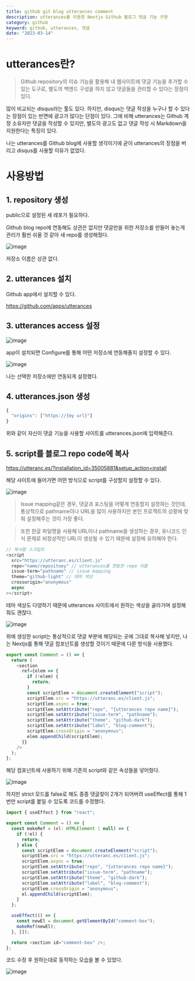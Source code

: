 ```yaml
---
title: github git blog utterances comment
description: utterances를 이용한 Nextjs Github 블로그 댓글 기능 구현
category: github
keyword: github, utterances, 댓글
date: "2023-03-14"
---
```


# utterances란?

> Github repository의 이슈 기능을 활용해 내 웹사이트에 댓글 기능을 추가할 수 있는 도구로, 별도의 백엔드 구성을 하지 않고 댓글들을 관리할 수 있다는 장점이 있다.

많이 비교되는 disqus라는 툴도 있다. 하지만, disqus는 댓글 작성을 누구나 할 수 있다는 장점이 있는 반면에 광고가 많다는 단점이 있다.
그에 비해 utterances는 Github 계정 소유자만 댓글을 작성할 수 있지만, 별도의 광고도 없고 댓글 작성 시 Markdown을 지원한다는 특징이 있다.

나는 utterances를 Github blog에 사용할 생각이기에 굳이 utterances의 장점을 버리고 disqus를 사용할 이유가 없었다.

# 사용방법

## 1. repository 생성

public으로 설정된 새 레포가 필요하다.

Github blog repo에 연동해도 상관은 없지만 댓글만을 위한 저장소를 만들어 놓는게 관리가 훨씬 쉬울 것 같아 새 repo를 생성해줬다.

![image](https://img1.daumcdn.net/thumb/R1280x0/?scode=mtistory2&fname=https%3A%2F%2Fblog.kakaocdn.net%2Fdn%2Fbq4F8z%2Fbtr34VuvScp%2FwmTQX2iIjKtMjlowowHw80%2Fimg.png)

저장소 이름은 상관 없다.

## 2. utterances 설치

Github app에서 설치할 수 있다.

https://github.com/apps/utterances

## 3. utterances access 설정

![image](https://img1.daumcdn.net/thumb/R1280x0/?scode=mtistory2&fname=https%3A%2F%2Fblog.kakaocdn.net%2Fdn%2FPS87y%2Fbtr35bYlHCH%2FhE9akcKFM7qYE6yAfvKD4k%2Fimg.png)

app이 설치되면 Configure를 통해 어떤 저장소에 연동해줄지 설정할 수 있다.

![image](https://img1.daumcdn.net/thumb/R1280x0/?scode=mtistory2&fname=https%3A%2F%2Fblog.kakaocdn.net%2Fdn%2F55bSC%2Fbtr37BBZd9Y%2FfSwpH2VCQKwXKpQkXAbO00%2Fimg.png)

나는 선택한 저장소에만 연동되게 설정했다.

## 4. utterances.json 생성

```javascript
{
  "origins": ["https://{my url}"]
}
```

위와 같이 자신이 댓글 기능을 사용할 사이트를 utterances.json에 입력해준다.

## 5. script를 블로그 repo code에 복사

https://utteranc.es/?installation_id=35005881&setup_action=install

해당 사이트에 들어가면 어떤 방식으로 script를 구성할지 설정할 수 있다.

![image](https://img1.daumcdn.net/thumb/R1280x0/?scode=mtistory2&fname=https%3A%2F%2Fblog.kakaocdn.net%2Fdn%2Fo9X4N%2Fbtr34VVyI7q%2F2PbuKqgkmKDtfogCNj7Nx0%2Fimg.png)

> Issue mapping같은 경우, 댓글과 포스팅을 어떻게 연동할지 설정하는 것인데, 통상적으로 pathname이나 URL을 많이 사용하지만 본인 프로젝트의 상황에 맞춰 설정해주는 것이 가장 좋다.

> 또한 한글 파일명을 사용해 URL이나 pathname을 생성하는 경우, 유니코드 인식 문제로 비정상적인 URL이 생성될 수 있기 때문에 설정에 유의해야 한다.

```javascript
// 복사할 스크립트
<script
  src="https://utteranc.es/client.js"
  repo="name/repositoey" // utterances를 연동한 repo 이름
  issue-term="pathname" // issue mapping
  theme="github-light" // 테마 색상
  crossorigin="anonymous"
  async
></script>
```

테마 색상도 다양하기 때문에 utterances 사이트에서 원하는 색상을 골라가며 설정해줘도 괜찮다.

![image](https://img1.daumcdn.net/thumb/R1280x0/?scode=mtistory2&fname=https%3A%2F%2Fblog.kakaocdn.net%2Fdn%2FxYtiI%2Fbtr35FEVVmk%2FcS0dxRjlWfFukRPCaL9y61%2Fimg.png)

위에 생성한 script는 통상적으로 댓글 부분에 해당되는 곳에 그대로 복사해 넣지만, 나는 Nextjs를 통해 댓글 컴포넌트를 생성할 것이기 때문에 다른 방식을 사용했다.

```javascript
export const Comment = () => {
  return (
    <section
      ref={elem => {
        if (!elem) {
          return;
        }
        const scriptElem = document.createElement("script");
        scriptElem.src = "https://utteranc.es/client.js";
        scriptElem.async = true;
        scriptElem.setAttribute("repo", "{utterances repo name}");
        scriptElem.setAttribute("issue-term", "pathname");
        scriptElem.setAttribute("theme", "github-dark");
        scriptElem.setAttribute("label", "blog-comment");
        scriptElem.crossOrigin = "anonymous";
        elem.appendChild(scriptElem);
      }}
    />
  );
};
```

해당 컴포넌트에 사용하기 위해 기존의 script와 같은 속성들을 넣어줬다.

![image](https://img1.daumcdn.net/thumb/R1280x0/?scode=mtistory2&fname=https%3A%2F%2Fblog.kakaocdn.net%2Fdn%2Fckai9y%2Fbtr4aKSLFRA%2F9p3HEGqDCEkfa8sg7Nnd0k%2Fimg.png)

하지만 strict 모드를 false로 해도 종종 댓글찾이 2개가 되어버려 useEffect를 통해 1번만 script를 붙일 수 있도록 코드를 수정했다.

```javascript
import { useEffect } from "react";

export const Comment = () => {
  const makeRef = (el: HTMLElement | null) => {
    if (!el) {
      return;
    } else {
      const scriptElem = document.createElement("script");
      scriptElem.src = "https://utteranc.es/client.js";
      scriptElem.async = true;
      scriptElem.setAttribute("repo", "{utterances repo name}");
      scriptElem.setAttribute("issue-term", "pathname");
      scriptElem.setAttribute("theme", "github-dark");
      scriptElem.setAttribute("label", "blog-comment");
      scriptElem.crossOrigin = "anonymous";
      el.appendChild(scriptElem);
    }
  };

  useEffect(() => {
    const newEl = document.getElementById("comment-box");
    makeRef(newEl);
  }, []);

  return <section id="comment-box" />;
};
```

코드 수정 후 원하는대로 동작하는 모습을 볼 수 있었다.

![image](https://img1.daumcdn.net/thumb/R1280x0/?scode=mtistory2&fname=https%3A%2F%2Fblog.kakaocdn.net%2Fdn%2FcNZNaQ%2Fbtr38NhUPkk%2FSH2Dgj2Si71gH3Gykm9kYK%2Fimg.png)
